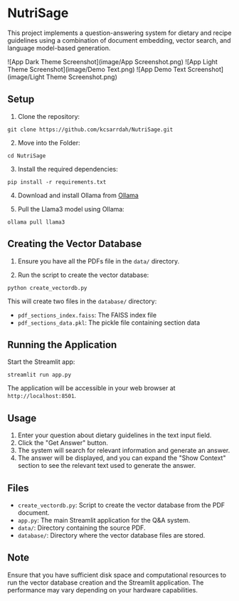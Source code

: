 # NutriSage
This project implements a question-answering system for dietary and recipe guidelines using a combination of document embedding, vector search, and language model-based generation.

![App Dark Theme Screenshot](image/App Screenshot.png)
![App Light Theme Screenshot](image/Demo Text.png)
![App Demo Text Screenshot](image/Light Theme Screenshot.png)

## Setup

1. Clone the repository:
```
git clone https://github.com/kcsarrdah/NutriSage.git
```
2. Move into the Folder:
```
cd NutriSage
```
3. Install the required dependencies:
```
pip install -r requirements.txt
```
4. Download and install Ollama from [Ollama](https://ollama.com/)

5. Pull the Llama3 model using Ollama:
```
ollama pull llama3
```

## Creating the Vector Database

1. Ensure you have all the PDFs file in the `data/` directory.

2. Run the script to create the vector database:
```
python create_vectordb.py
```
This will create two files in the `database/` directory:
- `pdf_sections_index.faiss`: The FAISS index file
- `pdf_sections_data.pkl`: The pickle file containing section data

## Running the Application

Start the Streamlit app:
```
streamlit run app.py
```
The application will be accessible in your web browser at `http://localhost:8501`.

## Usage

1. Enter your question about dietary guidelines in the text input field.
2. Click the "Get Answer" button.
3. The system will search for relevant information and generate an answer.
4. The answer will be displayed, and you can expand the "Show Context" section to see the relevant text used to generate the answer.

## Files

- `create_vectordb.py`: Script to create the vector database from the PDF document.
- `app.py`: The main Streamlit application for the Q&A system.
- `data/`: Directory containing the source PDF.
- `database/`: Directory where the vector database files are stored.

## Note

Ensure that you have sufficient disk space and computational resources to run the vector database creation and the Streamlit application. The performance may vary depending on your hardware capabilities.
